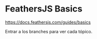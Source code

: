 # FeathersJS Basics

https://docs.feathersjs.com/guides/basics

Entrar a los branches para ver cada tópico.
